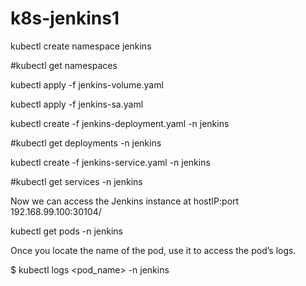 # k8s-jenkins1


kubectl create namespace jenkins

#kubectl get namespaces

kubectl apply -f jenkins-volume.yaml

kubectl apply -f jenkins-sa.yaml

kubectl create -f jenkins-deployment.yaml -n jenkins

#kubectl get deployments -n jenkins

kubectl create -f jenkins-service.yaml -n jenkins

#kubectl get services -n jenkins

Now we can access the Jenkins instance at hostIP:port 192.168.99.100:30104/

kubectl get pods -n jenkins

Once you locate the name of the pod, use it to access the pod’s logs.

$ kubectl logs <pod_name> -n jenkins
